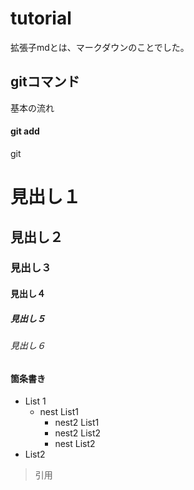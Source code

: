 # tutorial
拡張子mdとは、マークダウンのことでした。
## gitコマンド
基本の流れ
#### git add
git

# 見出し１
## 見出し２
### 見出し３
#### 見出し４
##### 見出し５
###### 見出し６

#### 箇条書き
- List 1
  - nest List1
    - nest2 List1
    - nest2 List2
    - nest List2
- List2

> 引用
